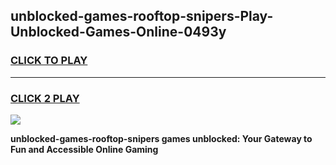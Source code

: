 
## unblocked-games-rooftop-snipers-Play-Unblocked-Games-Online-0493y
<h3>
<a href="https://premium76.site?title=unblocked-games-rooftop-snipers&ref=24A">CLICK TO PLAY</a></h3>
<hr>

<h3>
<a href="https://premium76.site?title=unblocked-games-rooftop-snipers&ref=24A">CLICK 2 PLAY</a>
  
</h3>

<a href="https://premium76.site?title=unblocked-games-rooftop-snipers&ref=24A"><img src="https://clearcache.store/games.png"></a>


**unblocked-games-rooftop-snipers games unblocked: Your Gateway to Fun and Accessible Online Gaming**
